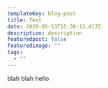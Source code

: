 ```yaml
---
templateKey: blog-post
title: Test
date: 2020-05-13T15:30:13.417Z
description: description
featuredpost: false
featuredimage: ""
tags:
  - ""
---
```

blah blah hello